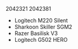 2042321 2042381

- Logitech M220 Silent
- Sharkoon Skiller SGM2
- Razer Basilisk V3
- Logitech G502 HERO